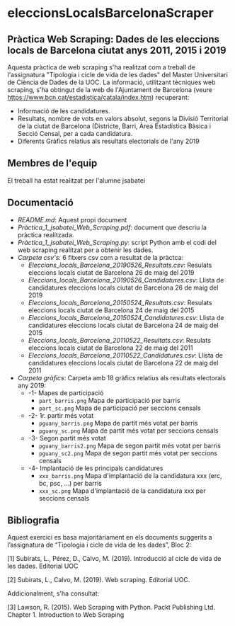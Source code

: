 # eleccionsLocalsBarcelonaScraper

## Pràctica Web Scraping: Dades de les eleccions locals de Barcelona ciutat anys 2011, 2015 i 2019
Aquesta pràctica de web scraping s'ha realitzat com a treball de l'assignatura "Tipologia i cicle de vida de les dades" del Master Universitari de Ciència de Dades de la UOC.
La informació, utilitzant tècniques web scraping, s'ha obtingut de la web de l'Ajuntament de Barcelona (veure https://www.bcn.cat/estadistica/catala/index.htm) recuperant:
* Informació de les candidatures.
* Resultats, nombre de vots en valors absolut, segons la Divisió Territorial de la ciutat de Barcelona (Districte, Barri, Àrea Estadística Bàsica i Secció Censal, per a cada candidatura.
* Diferents Gràfics relatius als resultats electorials de l'any 2019

## Membres de l'equip
El treball ha estat realitzat per l'alumne jsabatei

## Documentació
* *README.md*: Aquest propi document
* *Pràctica_1_jsabatei_Web_Scraping.pdf*: document que descriu la pràctica realitzada.
* *Pràctica_1_jsabatei_Web_Scraping.py*: script Python amb el codi del web scraping realitzat per a obtenir les dades.
* *Carpeta csv's*: 6 fitxers csv com a resultat de la pràctca:
  * *Eleccions_locals_Barcelona_20190526_Resultats.csv*: Resulats eleccions locals ciutat de Barcelona 26 de maig del 2019
  * *Eleccions_locals_Barcelona_20190526_Candidatures.csv*: Llista de candidatures eleccions locals ciutat de Barcelona 26 de maig del 2019
  * *Eleccions_locals_Barcelona_20150524_Resultats.csv*: Resulats eleccions locals ciutat de Barcelona 24 de maig del 2015
  * *Eleccions_locals_Barcelona_20150524_Candidatures.csv*: Llista de candidatures eleccions locals ciutat de Barcelona 24 de maig del 2015
  * *Eleccions_locals_Barcelona_20110522_Resultats.csv*: Resulats eleccions locals ciutat de Barcelona 22 de maig del 2011
  * *Eleccions_locals_Barcelona_20110522_Candidatures.csv*: Llista de candidatures eleccions locals ciutat de Barcelona 22 de maig del 2011
* *Carpeta gràfics*: Carpeta amb 18 gràfics relatius als resultats electorals any 2019:
    * -1- Mapes de participació
      * `part_barris.png`      Mapa de participació per barris 
      * `part_sc.png`          Mapa de participació per seccions censals
    * -2- 1r. partir més votat
      * `pguany_barris.png`    Mapa de partit més votat per barris
      * `pguany_sc.png`        Mapa de partit més votat per seccions censals
    * -3- Segon partit més votat
      * `pguany_barris2.png`   Mapa de segon partit més votat per barris
      * `pguany_sc2.png`       Mapa de segon partit més votat per seccions censals
    * -4- Implantació de les principals candidatures
      * `xxx_barris.png`       Mapa d'implantació de la candidatura xxx (erc, bc, psc, ...) per barris
      * `xxx_sc.png`           Mapa d'implantació de la candidatura xxx per seccions censals 

## Bibliografia
Aquest exercici es basa majoritàriament en els documents suggerits a l’assignatura de “Tipologia i cicle de vida de les dades”, Bloc 2:

[1] Subirats, L., Pérez, D., Calvo, M. (2019). Introducció al cicle de vida de les dades. Editorial UOC

[2] Subirats, L., Calvo, M. (2019). Web scraping. Editorial UOC.

Addicionalment, s'ha consultat:

[3] Lawson, R. (2015). Web Scraping with Python. Packt Publishing Ltd. Chapter 1. Introduction to Web Scraping





